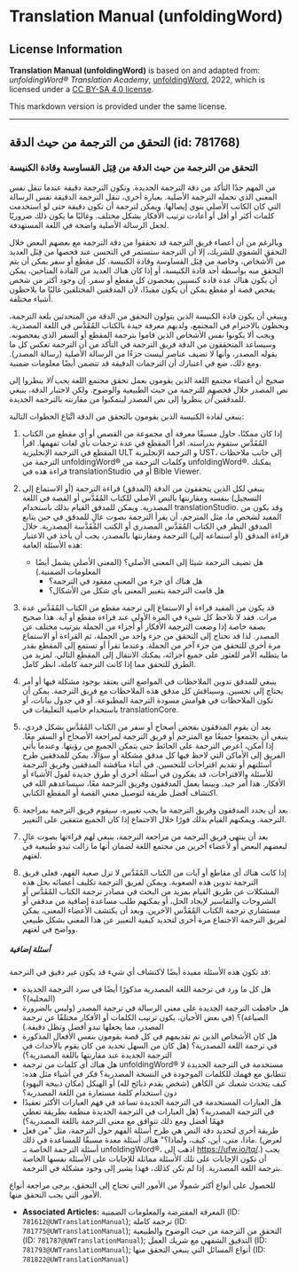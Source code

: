 # Translation Manual (unfoldingWord)

## License Information

**Translation Manual (unfoldingWord)** is based on and adapted from: _unfoldingWord® Translation Academy_, [unfoldingWord](https://unfoldingword.org/utw), 2022, which is licensed under a [CC BY-SA 4.0 license](https://creativecommons.org/licenses/by-sa/4.0/legalcode.en).

This markdown version is provided under the same license.



--------------------------------

## التحقق من الترجمة من حيث الدقة (id: 781768)

### التحقق من الترجمة من حيث الدقة من قِبَل القساوسة وقادة الكنيسة

من المهم جدًا التأكد من دقة الترجمة الجديدة. وتكون الترجمة دقيقة عندما تنقل نفس المعنى الذي تحمله الترجمة الأصلية. بعبارة أخرى، تنقل الترجمة الدقيقة نفس الرسالة التي كان الكاتب الأصلي ينوي إيصالها. ويمكن لترجمة أن تكون دقيقة حتى لو استخدمت كلمات أكثر أو أقل أو أعادت ترتيب الأفكار بشكل مختلف. وغالبًا ما يكون ذلك ضروريًا لجعل الرسالة الأصلية واضحة في اللغة المستهدفة.

وبالرغم من أن أعضاء فريق الترجمة قد تحققوا من دقة الترجمة مع بعضهم البعض خلال التحقق الشفوي للشريك، إلا أن الترجمة ستستمر في التحسن عند فحصها من قِبَل العديد من الأشخاص، وخاصة من قِبَل القساوسة وقادة الكنيسة. كل مقطع أو سفر يمكن أن يتم التحقق منه بواسطة أحد قادة الكنيسة، أو إذا كان هناك العديد من القادة المتاحين، يمكن أن يكون هناك عدة قادة كنسيين يفحصون كل مقطع أو سفر. إن وجود أكثر من شخص يفحص قصة أو مقطع يمكن أن يكون مفيدًا، لأن المدققين المختلفين غالبًا ما يلاحظون أشياء مختلفة.

وينبغي أن يكون قادة الكنيسة الذين يتولون التحقق من الدقة من المتحدثين بلغة الترجمة، ويحظون بالاحترام في المجتمع، ولديهم معرفة جيدة بالكتاب المُقَدَّس في اللغة المصدرية. ويجب ألا يكونوا نفس الأشخاص الذين قاموا بترجمة المقطع أو السفر الذي يفحصونه. وسيساعد المتحققون من الدقة فريق الترجمة في التأكد من أن الترجمة تعكس كل ما يقوله المصدر، وأنها لا تضيف عناصر ليست جزءًا من الرسالة الأصلية (رسالة المصدر). ومع ذلك، ضع في اعتبارك أن الترجمات الدقيقة قد تتضمن أيضًا معلومات ضمنية.

صحيح أن أعضاء مجتمع اللغة الذين يقومون بعمل تحقق مجتمع اللغة *يجب ألا* ينظروا إلى نص المصدر خلال فحصهم للترجمة من حيث الطبيعية والوضوح. ولكن لاختبار الدقة، ينبغي للمدققين *أن* ينظروا إلى نص المصدر ليتمكنوا من مقارنته بالترجمة الجديدة.

ينبغي لقادة الكنيسة الذين يقومون بالتحقق من الدقة اتِّبَاع الخطوات التالية:

1. إذا كان ممكنًا، حاول مسبقًا معرفة أي مجموعة من القصص أو أي مقطع من الكتاب المُقَدَّس ستقوم بدراسته. اقرأ المقطع في عدة ترجمات بأي لغات تفهمها. اقرأ المقطع في الترجمة الإنجليزية ULT و الترجمة الإنجليزية UST، إلى جانب ملاحظات الترجمة من unfoldingWord® وكلمات الترجمة من unfoldingWord®. يمكنك قراءة هذه في translationStudio أو في Bible Viewer.
2. ينبغي لكل الذين يتحققون من الدقة (المدقق) قراءة الترجمة (أو الاستماع إلى التسجيل) بنفسه ومقارنتها بالنص الأصلي للكتاب المُقَدَّس أو القصة في اللغة المصدرية. ويمكن للمدقق القيام بذلك باستخدام translationStudio. وقد يكون من المفيد لشخص ما، مثل المترجم، أن يقرأ الترجمة بصوت عالٍ للمدقق في حين يتابع المدقق النظر في الكتاب المُقَدَّس المصدري أو الكتب المُقَدَّسة المصدرية. خلال قراءة المدقق (أو استماعه إلى) الترجمة ومقارنتها بالمصدر، يجب أن يأخذ في الاعتبار هذه الأسئلة العامة:

    * هل تضيف الترجمة شيئا إلى المعنى الأصلي؟ (المعنى الأصلي يشمل أيضًا المعلومات الضمنية.)
        * هل هناك أي جزء من المعنى مفقود في الترجمة؟
        * هل قامت الترجمة بتغيير المعنى بأي شكل من الأشكال؟
3. قد يكون من المفيد قراءة أو الاستماع إلى ترجمة مقطع من الكتاب المُقَدَّس عدة مرات. فقد لا تلاحظ كل شيء في المرة الأولى عند قراءة مقطع أو آية. هذا صحيح بصفة خاصة إذا وضعت الترجمة الأفكار أو أجزاء من الجملة بترتيب مختلف عن المصدر. لذا قد تحتاج إلى التحقق من جزء واحد من الجملة، ثم القراءة أو الاستماع مرة أخرى للتحقق من جزء آخر من الجملة. وعندما تقرأ أو تستمع إلى المقطع بقدر ما يتطلبه الأمر للعثور على جميع أجزائه، يمكنك الانتقال إلى المقطع التالي. لمزيد من الطرق للتحقق مما إذا كانت الترجمة كاملة، انظر كامل.
4. ينبغي للمدقق تدوين الملاحظات في المواضع التي يعتقد بوجود مشكلة فيها أو أمر يحتاج إلى تحسين. وسيناقش كل مدقق هذه الملاحظات مع فريق الترجمة. يمكن أن تكون الملاحظات في هوامش مسودة الترجمة المطبوعة، أو في جدول بيانات، أو باستخدام خاصية التعليقات في translationCore.
5. بعد أن يقوم المدققون بفحص أصحاح أو سفر من الكتاب المُقَدَّس بشكل فردي، ينبغي أن يجتمعوا جميعًا مع المترجم أو فريق الترجمة لمراجعة الأصحاح أو السفر معًا. إذا أمكن، اعرض الترجمة على الحائط حتى يتمكن الجميع من رؤيتها. وعندما يأتي الفريق إلى الأماكن التي لاحظ فيها كل مدقق مشكلة أو سؤالًا، يمكن للمدققين طرح أسئلتهم أو تقديم اقتراحات للتحسين. في أثناء مناقشة المدققين وفريق الترجمة للأسئلة والاقتراحات، قد يفكرون في أسئلة أخرى أو طرق جديدة لقول الأشياء أو الأفكار. هذا أمر جيد. وبينما يعمل المدققون وفريق الترجمة معًا، سيساعدهم الله في اكتشاف أفضل طريقة لتوصيل معني القصة أو المقطع الكتابي.
6. بعد أن يحدد المدققون وفريق الترجمة ما يجب تغييره، سيقوم فريق الترجمة بمراجعة الترجمة. ويمكنهم القيام بذلك فورًا خلال الاجتماع إذا كان الجميع متفقين على التغيير.
7. بعد أن ينتهي فريق الترجمة من مراجعة الترجمة، ينبغي لهم قراءتها بصوت عالٍ لبعضهم البعض أو لأعضاء آخرين من مجتمع اللغة لضمان أنها ما زالت تبدو طبيعية في لغتهم.
8. إذا كانت هناك أي مقاطع أو آيات من الكتاب المُقَدَّس لا تزل صعبة الفهم، فعلى فريق الترجمة تدوين هذه الصعوبة. ويمكن لفريق الترجمة تكليف أعضائه بحل هذه المشكلات عن طريق القيام بمزيد من البحث في مصادر ترجمة الكتاب المُقَدَّس أو الشروحات والتفاسير لإيجاد الحل، أو يمكنهم طلب مساعدة إضافية من مدققي أو مستشاري ترجمة الكتاب المُقَدَّس الآخرين. وبعد أن يكتشف الأعضاء المعنى، يمكن لفريق الترجمة الاجتماع مرة أخرى لتحديد كيفية التعبير عن هذا المعنى بشكل طبيعي وواضح في لغتهم.

##### أسئلة إضافية

قد تكون هذه الأسئلة مفيدة أيضًا لاكتشاف أي شيء قد يكون غير دقيق في الترجمة:

* هل كل ما ورد في ترجمة اللغة المصدرية مذكورًا أيضًا في سرد الترجمة الجديدة (المحلية)؟
* هل حافظت الترجمة الجديدة على معنى الرسالة في ترجمة المصدر (وليس بالضرورة الصياغة)؟ (في بعض الأحيان، يكون ترتيب الكلمات أو الأفكار مختلفًا عن ترجمة المصدر، مما يجعلها تبدو أفضل وتظل دقيقة.)
* هل كان الأشخاص الذين تم تقديمهم في كل قصة يقومون بنفس الأفعال المذكورة في ترجمة اللغة المصدرية؟ (هل كان من السهل تحديد من كان يقوم بالأحداث في الترجمة الجديدة عند مقارنتها باللغة المصدرية؟)
* هل هناك أي كلمات من ترجمة unfoldingWord® مستخدمة في الترجمة الجديدة لا تتطابق مع فهمك للكلمات الموجودة في النسخة المصدرية؟ فكر في أشياء مثل هذه: كيف يتحدث شعبك عن الكاهن (شخص يقدم ذبائح لله) أو الهيكل (مكان ذبيحة اليهود) دون استخدام كلمة مستعارة من اللغة المصدرية؟
* هل العبارات المستخدمة في الترجمة الجديدة تساعد في فهم العبارات الأكثر تعقيدًا في الترجمة المصدرية؟ (هل العبارات في الترجمة الجديدة منظمة بطريقة تعطي فهمًا أفضل ومع ذلك تتوافق مع معنى الترجمة باللغة المصدرية؟)
* طريقة أخرى لتحديد دقة النص هي طرح أسئلة الفهم حول الترجمة، مثل "من فعل ماذا، متى، أين، كيف، ولماذا؟" هناك أسئلة معدة مسبقًا للمساعدة في ذلك. (لعرض أسئلة الترجمة الخاصة بـ unfoldingWord®، اذهب إلى https://ufw.io/tq/.) يجب أن تكون الإجابات على تلك الأسئلة مماثلة للإجابات على الأسئلة نفسها الخاصة بترجمة اللغة المصدرية. إذا لم تكن كذلك، فهذا يشير إلى وجود مشكلة في الترجمة.

للحصول على أنواع أكثر شمولًا من الأمور التي تحتاج إلى التحقق، يرجى مراجعة أنواع الأمور التي يجب التحقق منها.

* **Associated Articles:** المعرفة المفترضة والمعلومات الضمنية (ID: `781612@UWTranslationManual`); ترجمة كاملة (ID: `781775@UWTranslationManual`); التحقق من الترجمة من حيث الوضوح والطبيعية (ID: `781787@UWTranslationManual`); التدقيق الشفهي مع شريك العمل (ID: `781793@UWTranslationManual`); أنواع المسائل التي ينبغي التحقق منها (ID: `781822@UWTranslationManual`)

